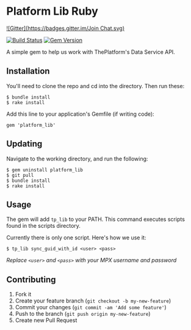 # Platform Lib Ruby 
[![Gitter](https://badges.gitter.im/Join Chat.svg)](https://gitter.im/ShawONEX/platform_lib_ruby?utm_source=badge&utm_medium=badge&utm_campaign=pr-badge&utm_content=badge)

[![Build Status](https://travis-ci.org/ShawONEX/platform_lib_ruby.png)](https://travis-ci.org/ShawONEX/platform_lib_ruby)
[![Gem Version](https://badge.fury.io/rb/platform_lib.svg)](http://badge.fury.io/rb/platform_lib)


A simple gem to help us work with ThePlatform's Data Service API.

## Installation

You'll need to clone the repo and cd into the directory. Then run these:

    $ bundle install
    $ rake install

Add this line to your application's Gemfile (if writing code):

    gem 'platform_lib'

## Updating

Navigate to the working directory, and run the following:

    $ gem uninstall platform_lib
    $ git pull
    $ bundle install
    $ rake install

## Usage

The gem will add `tp_lib` to your PATH. This command executes scripts found in 
the scripts directory.

Currently there is only one script. Here's how we use it:

    $ tp_lib sync_guid_with_id <user> <pass>

*Replace `<user>` and `<pass>` with your MPX username and password*

## Contributing

1. Fork it
2. Create your feature branch (`git checkout -b my-new-feature`)
3. Commit your changes (`git commit -am 'Add some feature'`)
4. Push to the branch (`git push origin my-new-feature`)
5. Create new Pull Request
